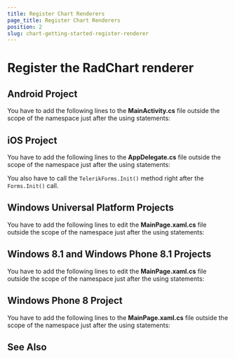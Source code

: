 ```yaml
---
title: Register Chart Renderers
page_title: Register Chart Renderers
position: 2
slug: chart-getting-started-register-renderer
---
```


# Register the RadChart renderer

## Android Project

You have to add the following lines to the **MainActivity.cs** file outside the scope of the namespace just after the using statements:
  
<snippet id='chart-getting-started-android-renderers'/>

## iOS Project

You have to add the following lines to the **AppDelegate.cs** file outside the scope of the namespace just after the using statements:

<snippet id='chart-getting-started-ios-renderers'/>

You also have to call the `TelerikForms.Init()` method right after the `Forms.Init()` call.

<snippet id='chart-getting-started-ios-init'/>

## Windows Universal Platform Projects

You have to add the following lines to edit the **MainPage.xaml.cs** file outside the scope of the namespace just after the using statements:

<snippet id='chart-getting-started-uwp-renderers'/>

## Windows 8.1 and Windows Phone 8.1 Projects

You have to add the following lines to edit the **MainPage.xaml.cs** file outside the scope of the namespace just after the using statements:

<snippet id='chart-getting-started-winrt-renderers'/>

## Windows Phone 8 Project

You have to add the following lines to the **MainPage.xaml.cs** file outside the scope of the namespace just after the using statements:

<snippet id='chart-getting-started-wp8-renderers'/>

## See Also
